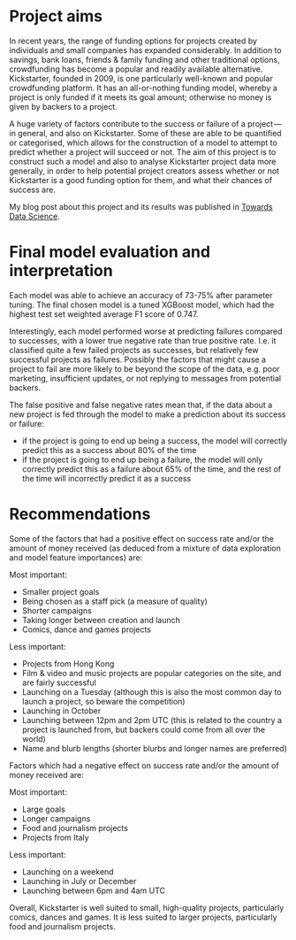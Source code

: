 ﻿# Project aims

In recent years, the range of funding options for projects created by individuals and small companies has expanded considerably. In addition to savings, bank loans, friends & family funding and other traditional options, crowdfunding has become a popular and readily available alternative. Kickstarter, founded in 2009, is one particularly well-known and popular crowdfunding platform. It has an all-or-nothing funding model, whereby a project is only funded if it meets its goal amount; otherwise no money is given by backers to a project.

A huge variety of factors contribute to the success or failure of a project — in general, and also on Kickstarter. Some of these are able to be quantified or categorised, which allows for the construction of a model to attempt to predict whether a project will succeed or not. The aim of this project is to construct such a model and also to analyse Kickstarter project data more generally, in order to help potential project creators assess whether or not Kickstarter is a good funding option for them, and what their chances of success are.

My blog post about this project and its results was published in [Towards Data Science](https://towardsdatascience.com/using-machine-learning-to-predict-kickstarter-success-e371ab56a743?source=friends_link&sk=9d097ddca02077b38e09a59736e39ff8).


# Final model evaluation and interpretation
Each model was able to achieve an accuracy of 73-75% after parameter tuning. The final chosen model is a tuned XGBoost model, which had the highest test set weighted average F1 score of 0.747.

Interestingly, each model performed worse at predicting failures compared to successes, with a lower true negative rate than true positive rate. I.e. it classified quite a few failed projects as successes, but relatively few successful projects as failures. Possibly the factors that might cause a project to fail are more likely to be beyond the scope of the data, e.g. poor marketing, insufficient updates, or not replying to messages from potential backers.

The false positive and false negative rates mean that, if the data about a new project is fed through the model to make a prediction about its success or failure:
- if the project is going to end up being a success, the model will correctly predict this as a success about 80% of the time
- if the project is going to end up being a failure, the model will only correctly predict this as a failure about 65% of the time, and the rest of the time will incorrectly predict it as a success


# Recommendations
Some of the factors that had a positive effect on success rate and/or the amount of money received (as deduced from a mixture of data exploration and model feature importances) are:

Most important:
- Smaller project goals
- Being chosen as a staff pick (a measure of quality)
- Shorter campaigns
- Taking longer between creation and launch
- Comics, dance and games projects

Less important:
- Projects from Hong Kong
- Film & video and music projects are popular categories on the site, and are fairly successful
- Launching on a Tuesday (although this is also the most common day to launch a project, so beware the competition)
- Launching in October
- Launching between 12pm and 2pm UTC (this is related to the country a project is launched from, but backers could come from all over the world)
- Name and blurb lengths (shorter blurbs and longer names are preferred)

Factors which had a negative effect on success rate and/or the amount of money received are:

Most important:
- Large goals
- Longer campaigns
- Food and journalism projects
- Projects from Italy

Less important:
- Launching on a weekend
- Launching in July or December
- Launching between 6pm and 4am UTC

Overall, Kickstarter is well suited to small, high-quality projects, particularly comics, dances and games. It is less suited to larger projects, particularly food and journalism projects.
